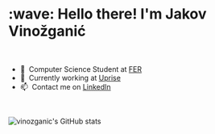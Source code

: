 <h1 align="left" id="macropower-title">:wave: Hello there! I'm Jakov Vinožganić</h1>

<br/>

- :school: &nbsp;Computer Science Student at [FER]
- :office: &nbsp;Currently working at [Uprise]
- :mailbox: &nbsp;Contact me on [LinkedIn]

<br/>

![vinozganic's GitHub stats](https://github-readme-stats.vercel.app/api?username=vinozganic&show_icons=true&theme=tokyonight&hide_rank=True&card_width=400px)

[Uprise]: https://www.uprise.hr "Uprise.hr"
[LinkedIn]: https://linkedin.com/in/jakov-vinožganić-06aa3b139 "Jakov Vinožganić LinkedIn"
[FER]: https://www.fer.unizg.hr "FER"
